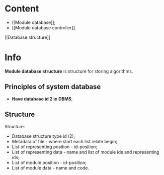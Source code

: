 # Content
- [[Module database]];
- [[Module database controller]].

[[Database structure]]

# Info
**Module database structure** is structure for storing algorithms.

## Principles of system database
- **Have database id 2 in DBMS**;

## Structure
Structure:
- Database structure type id (2);
- Metadata of file - where start each list relate begin;
- List of representing position - id-position;
- List of representing data - name and list of module ids and representing ids;
- List of module position - id-position;
- List of module data - name and code.